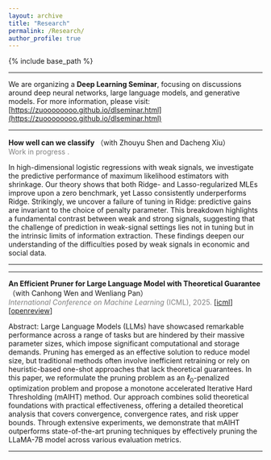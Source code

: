 ```yaml
---
layout: archive
title: "Research"
permalink: /Research/
author_profile: true
---
```


{% include base_path %}

----------------

We are organizing a **Deep Learning Seminar**, focusing on discussions around deep neural networks, large language models,  and generative models. For more information, please visit: [https://zuoooooooo.github.io/dlseminar.html](https://zuoooooooo.github.io/dlseminar.html)



---------------

**How well can we classify** （with Zhouyu Shen and Dacheng Xiu）           
<span style="color:grey">Work in progress .</span> 

In high-dimensional logistic regressions with weak signals, we investigate the predictive performance of maximum likelihood estimators with shrinkage. Our theory shows that both Ridge- and Lasso-regularized MLEs improve upon a zero benchmark, yet Lasso consistently underperforms Ridge. Strikingly, we uncover a failure of tuning in Ridge: predictive gains are invariant to the choice of penalty parameter. This breakdown highlights a fundamental contrast between weak and strong signals, suggesting that the challenge of prediction in weak-signal settings lies not in tuning but in the intrinsic limits of information extraction. These findings deepen our understanding of the difficulties posed by weak signals in economic and social data.

--------



---------------

**An Efficient Pruner for Large Language Model with Theoretical Guarantee** （with Canhong Wen and Wenliang Pan）           
<span style="color:grey">*International Conference on Machine Learning* (ICML), 2025.</span> 
[[icml](https://icml.cc/virtual/2025/poster/44100)] [[openreview](https://openreview.net/pdf?id=nh9mBCYeF7)]


Abstract: Large Language Models (LLMs) have showcased remarkable performance across a range of tasks but are hindered by their massive parameter sizes, which impose significant computational and storage demands. Pruning has emerged as an effective solution to reduce model size, but traditional methods often involve inefficient retraining or rely on heuristic-based one-shot approaches that lack theoretical guarantees. In this paper, we reformulate the pruning problem as an $\ell_0$-penalized optimization problem and propose a monotone accelerated Iterative Hard Thresholding (mAIHT) method. Our approach combines solid theoretical foundations with practical effectiveness, offering a detailed theoretical analysis that covers convergence, convergence rates, and risk upper bounds. Through extensive experiments, we demonstrate that mAIHT outperforms state-of-the-art pruning techniques by effectively pruning the LLaMA-7B model across various evaluation metrics.

---------------
  
